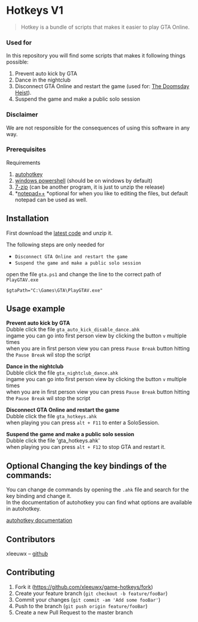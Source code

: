 # Hotkeys V1
> Hotkey is a bundle of scripts that makes it easier to play GTA Online.
  
   

### Used for
In this repository you will find some scripts that makes it following things possible:
1. Prevent auto kick by GTA
1. Dance in the nightclub
1. Disconnect GTA Online and restart the game (used for: [The Doomsday Heist](https://www.youtube.com/watch?v=1FjSijYXxsM)).
1. Suspend the game and make a public solo session
 
  
### Disclaimer
We are not responsible for the consequences of using this software in any way.
  
  
### Prerequisites
Requirements
1. [autohotkey](https://www.autohotkey.com/)
1. [windows powershell](https://docs.microsoft.com/en-us/powershell/scripting/install/installing-powershell?view=powershell-6) (should be on windows by default)
1. [7-zip](https://www.7-zip.org/) (can be another program, it is just to unzip the release)
1. *[notepad++](https://notepad-plus-plus.org/download/v7.6.4.html)
*optional for when you like to editing the files, but default notepad can be used as well.
  
  
## Installation
First download the [latest code](https://github.com/xleeuwx/game-hotkeys/releases) and unzip it.

The following steps are only needed for
 - `Disconnect GTA Online and restart the game`
 - `Suspend the game and make a public solo session`

open the file `gta.ps1` and change the line to the correct path of `PlayGTAV.exe`

```
$gtaPath="C:\Games\GTA\PlayGTAV.exe"

```



## Usage example

**Prevent auto kick by GTA**  
Dubble click the file `gta_auto_kick_disable_dance.ahk`    
ingame you can go into first person view by clicking the button `v` multiple times    
when you are in first person view you can press `Pause Break` button hitting the `Pause Break` wil stop the script  
  
  
**Dance in the nightclub**  
Dubble click the file `gta_nightclub_dance.ahk`    
ingame you can go into first person view by clicking the button `v` multiple times      
when you are in first person view you can press `Pause Break` button hitting the `Pause Break` wil stop the script  
  
  
**Disconnect GTA Online and restart the game**   
Dubble click the file `gta_hotkeys.ahk`    
when playing you can press `alt + F11` to enter a SoloSession.  
  
  
**Suspend the game and make a public solo session**  
Dubble click the file 'gta_hotkeys.ahk'    
when playing you can press `alt + F12` to stop GTA and restart it.  
  
  
## Optional Changing the key bindings of the commands:  
You can change de commands by opening the `.ahk` file and search for the key binding and change it.  
In the documentation of autohotkey you can find what options are available in autohotkey.  

[autohotkey documentation](https://www.autohotkey.com/docs/AutoHotkey.htm)
  
  
## Contributors
xleeuwx – [github](https://github.com/xleeuwx/)
  
  
## Contributing
1. Fork it (<https://github.com/xleeuwx/game-hotkeys/fork>)
2. Create your feature branch (`git checkout -b feature/fooBar`)
3. Commit your changes (`git commit -am 'Add some fooBar'`)
4. Push to the branch (`git push origin feature/fooBar`)
5. Create a new Pull Request to the master branch
